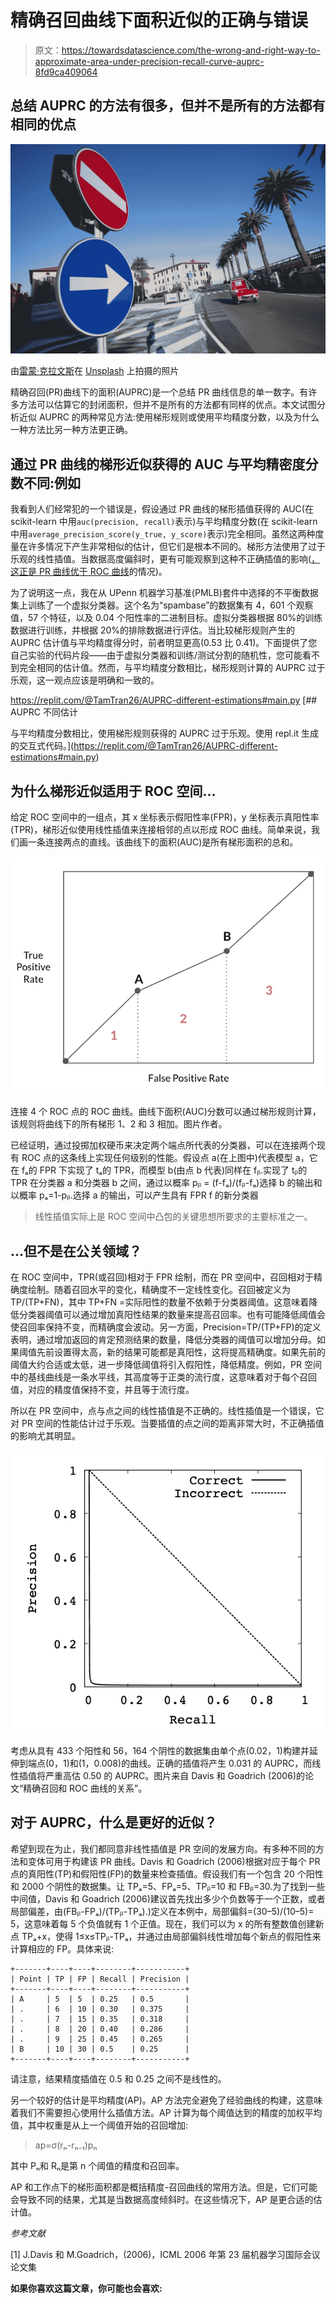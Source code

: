 # 精确召回曲线下面积近似的正确与错误

> 原文：<https://towardsdatascience.com/the-wrong-and-right-way-to-approximate-area-under-precision-recall-curve-auprc-8fd9ca409064>

## 总结 AUPRC 的方法有很多，但并不是所有的方法都有相同的优点

![](img/0bf292b3fa2d0aab591af563b35015e1.png)

由[雷蒙·克拉文斯](https://unsplash.com/@raimondklavins?utm_source=medium&utm_medium=referral)在 [Unsplash](https://unsplash.com?utm_source=medium&utm_medium=referral) 上拍摄的照片

精确召回(PR)曲线下的面积(AUPRC)是一个总结 PR 曲线信息的单一数字。有许多方法可以估算它的封闭面积，但并不是所有的方法都有同样的优点。本文试图分析近似 AUPRC 的两种常见方法:使用梯形规则或使用平均精度分数，以及为什么一种方法比另一种方法更正确。

## **通过 PR 曲线的梯形近似获得的 AUC 与平均精密度分数不同:例如**

我看到人们经常犯的一个错误是，假设通过 PR 曲线的梯形插值获得的 AUC(在 scikit-learn 中用`auc(precision, recall)`表示)与平均精度分数(在 scikit-learn 中用`average_precision_score(y_true, y_score)`表示)完全相同。虽然这两种度量在许多情况下产生非常相似的估计，但它们是根本不同的。梯形方法使用了过于乐观的线性插值。当数据高度偏斜时，更有可能观察到这种不正确插值的影响([，这正是 PR 曲线优于 ROC 曲线](/precision-recall-curve-is-more-informative-than-roc-in-imbalanced-data-4c95250242f6)的情况)。

为了说明这一点，我在从 UPenn 机器学习基准(PMLB)套件中选择的不平衡数据集上训练了一个虚拟分类器。这个名为“spambase”的数据集有 4，601 个观察值，57 个特征，以及 0.04 个阳性率的二进制目标。虚拟分类器根据 80%的训练数据进行训练，并根据 20%的排除数据进行评估。当比较梯形规则产生的 AUPRC 估计值与平均精度得分时，前者明显更高(0.53 比 0.41)。下面提供了您自己实验的代码片段——由于虚拟分类器和训练/测试分割的随机性，您可能看不到完全相同的估计值。然而，与平均精度分数相比，梯形规则计算的 AUPRC 过于乐观，这一观点应该是明确和一致的。

<https://replit.com/@TamTran26/AUPRC-different-estimations#main.py> [## AUPRC 不同估计

与平均精度分数相比，使用梯形规则获得的 AUPRC 过于乐观。使用 repl.it 生成的交互式代码。](https://replit.com/@TamTran26/AUPRC-different-estimations#main.py) 

## 为什么梯形近似适用于 ROC 空间…

给定 ROC 空间中的一组点，其 x 坐标表示假阳性率(FPR)，y 坐标表示真阳性率(TPR)，梯形近似使用线性插值来连接相邻的点以形成 ROC 曲线。简单来说，我们画一条连接两点的直线。该曲线下的面积(AUC)是所有梯形面积的总和。

![](img/c6590d9bde36bbe7af49f7405461bd06.png)

连接 4 个 ROC 点的 ROC 曲线。曲线下面积(AUC)分数可以通过梯形规则计算，该规则将曲线下的所有梯形 1、2 和 3 相加。图片作者。

已经证明，通过投掷加权硬币来决定两个端点所代表的分类器，可以在连接两个现有 ROC 点的这条线上实现任何级别的性能。假设点 a(在上图中)代表模型 a，它在 fₐ的 FPR 下实现了 tₐ的 TPR，而模型 b(由点 b 代表)同样在 fᵦ.实现了 tᵦ的 TPR 在分类器 a 和分类器 b 之间，通过以概率 pᵦ = (f-fₐ)/(fᵦ-fₐ)选择 b 的输出和以概率 pₐ=1-pᵦ.选择 a 的输出，可以产生具有 FPR f 的新分类器

> 线性插值实际上是 ROC 空间中凸包的关键思想所要求的主要标准之一。

## …但不是在公关领域？

在 ROC 空间中，TPR(或召回)相对于 FPR 绘制，而在 PR 空间中，召回相对于精确度绘制。随着召回水平的变化，精确度不一定线性变化。召回被定义为 TP/(TP+FN)，其中 TP+FN =实际阳性的数量不依赖于分类器阈值。这意味着降低分类器阈值可以通过增加真阳性结果的数量来提高召回率。也有可能降低阈值会使召回率保持不变，而精确度会波动。另一方面，Precision=TP/(TP+FP)的定义表明，通过增加返回的肯定预测结果的数量，降低分类器的阈值可以增加分母。如果阈值先前设置得太高，新的结果可能都是真阳性，这将提高精确度。如果先前的阈值大约合适或太低，进一步降低阈值将引入假阳性，降低精度。例如，PR 空间中的基线曲线是一条水平线，其高度等于正类的流行度，这意味着对于每个召回值，对应的精度值保持不变，并且等于流行度。

所以在 PR 空间中，点与点之间的线性插值是不正确的。线性插值是一个错误，它对 PR 空间的性能估计过于乐观。当要插值的点之间的距离非常大时，不正确插值的影响尤其明显。

![](img/34e900c7186f6e486e4b158660ff32e1.png)

考虑从具有 433 个阳性和 56，164 个阴性的数据集由单个点(0.02，1)构建并延伸到端点(0，1)和(1，0.008)的曲线。正确的插值将产生 0.031 的 AUPRC，而线性插值将严重高估 0.50 的 AUPRC。图片来自 Davis 和 Goadrich (2006)的论文“精确召回和 ROC 曲线的关系”。

## 对于 AUPRC，什么是更好的近似？

希望到现在为止，我们都同意非线性插值是 PR 空间的发展方向。有多种不同的方法和变体可用于构建该 PR 曲线。Davis 和 Goadrich (2006)根据对应于每个 PR 点的真阳性(TP)和假阳性(FP)的数量来检查插值。假设我们有一个包含 20 个阳性和 2000 个阴性的数据集。让 TPₐ=5、FPₐ=5、TPᵦ=10 和 FBᵦ=30.为了找到一些中间值，Davis 和 Goadrich (2006)建议首先找出多少个负数等于一个正数，或者局部偏差，由(FBᵦ-FPₐ)/(TPᵦ-TPₐ).)定义在本例中，局部偏斜=(30–5)/(10–5)= 5，这意味着每 5 个负值就有 1 个正值。现在，我们可以为 x 的所有整数值创建新点 TPₐ+x，使得 1≤x≤TPᵦ-TPₐ，并通过由局部偏斜线性增加每个新点的假阳性来计算相应的 FP。具体来说:

```
+-------+----+----+--------+-----------+
| Point | TP | FP | Recall | Precision |
+-------+----+----+--------+-----------+
| A     | 5  | 5  | 0.25   | 0.5       |
| .     | 6  | 10 | 0.30   | 0.375     |
| .     | 7  | 15 | 0.35   | 0.318     |
| .     | 8  | 20 | 0.40   | 0.286     |
| .     | 9  | 25 | 0.45   | 0.265     |
| B     | 10 | 30 | 0.5    | 0.25      |
+-------+----+----+--------+-----------+
```

请注意，结果精度插值在 0.5 和 0.25 之间不是线性的。

另一个较好的估计是平均精度(AP)。AP 方法完全避免了经验曲线的构建，这意味着我们不需要担心使用什么插值方法。AP 计算为每个阈值达到的精度的加权平均值，其中权重是从上一个阈值开始的召回增加:

> ap=σ(rₙ-rₙ₋₁)pₙ

其中 Pₙ和 Rₙ是第 n 个阈值的精度和召回率。

AP 和工作点下的梯形面积都是概括精度-召回曲线的常用方法。但是，它们可能会导致不同的结果，尤其是当数据高度倾斜时。在这些情况下，AP 是更合适的估计值。

*参考文献*

[1] J.Davis 和 M.Goadrich，(2006)，ICML 2006 年第 23 届机器学习国际会议论文集

**如果你喜欢这篇文章，你可能也会喜欢:**

</precision-recall-curve-is-more-informative-than-roc-in-imbalanced-data-4c95250242f6>  </performance-curve-more-intuitive-than-roc-prc-and-less-assumptive-than-threshold-metrics-391e777da566> 